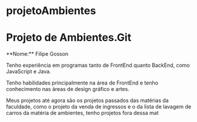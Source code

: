 # projetoAmbientes
<h1>Projeto de Ambientes.Git</h1>
<p>**Nome:** Filipe Gosson</p>
<p>Tenho experiência em programas tanto de FrontEnd quanto BackEnd, como JavaScript e Java.</p>
<p>Tenho habilidades principalmente na área de FrontEnd e tenho conhecimento nas áreas de design gráfico e artes.</p>
<p>Meus projetos até agora são os projetos passados das matérias da faculdade, como o projeto da venda de ingressos e o da lista de lavagem de carros da matéria de ambientes, tenho projetos fora dessa mat</p>
